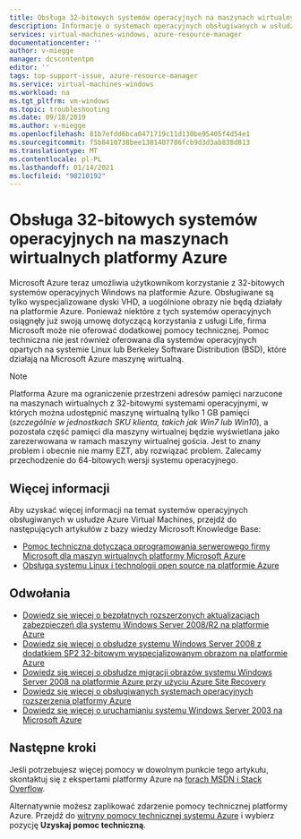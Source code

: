 ```yaml
---
title: Obsługa 32-bitowych systemów operacyjnych na maszynach wirtualnych platformy Azure | Microsoft Docs
description: Informacje o systemach operacyjnych obsługiwanych w usłudze Azure Virtual Machines
services: virtual-machines-windows, azure-resource-manager
documentationcenter: ''
author: v-miegge
manager: dcscontentpm
editor: ''
tags: top-support-issue, azure-resource-manager
ms.service: virtual-machines-windows
ms.workload: na
ms.tgt_pltfrm: vm-windows
ms.topic: troubleshooting
ms.date: 09/18/2019
ms.author: v-miegge
ms.openlocfilehash: 81b7efdd6bca0471719c11d130be95405f4d54e1
ms.sourcegitcommit: f5b8410738bee1381407786fcb9d3d3ab838d813
ms.translationtype: MT
ms.contentlocale: pl-PL
ms.lasthandoff: 01/14/2021
ms.locfileid: "98210192"
---
```

# <a name="support-for-32-bit-operating-systems-in-azure-virtual-machines"></a>Obsługa 32-bitowych systemów operacyjnych na maszynach wirtualnych platformy Azure

Microsoft Azure teraz umożliwia użytkownikom korzystanie z 32-bitowych systemów operacyjnych Windows na platformie Azure. Obsługiwane są tylko wyspecjalizowane dyski VHD, a uogólnione obrazy nie będą działały na platformie Azure. Ponieważ niektóre z tych systemów operacyjnych osiągnęły już swoją umowę dotyczącą korzystania z usługi Life, firma Microsoft może nie oferować dodatkowej pomocy technicznej. Pomoc techniczna nie jest również oferowana dla systemów operacyjnych opartych na systemie Linux lub Berkeley Software Distribution (BSD), które działają na Microsoft Azure maszynę wirtualną.

> [!NOTE]
> Platforma Azure ma ograniczenie przestrzeni adresów pamięci narzucone na maszynach wirtualnych z 32-bitowymi systemami operacyjnymi, w których można udostępnić maszynę wirtualną tylko 1 GB pamięci (*szczególnie w jednostkach SKU klienta, takich jak Win7 lub Win10*), a pozostała część pamięci dla maszyny wirtualnej będzie wyświetlana jako zarezerwowana w ramach maszyny wirtualnej gościa. Jest to znany problem i obecnie nie mamy EZT, aby rozwiązać problem. Zalecamy przechodzenie do 64-bitowych wersji systemu operacyjnego.
> 

## <a name="more-information"></a>Więcej informacji

Aby uzyskać więcej informacji na temat systemów operacyjnych obsługiwanych w usłudze Azure Virtual Machines, przejdź do następujących artykułów z bazy wiedzy Microsoft Knowledge Base:

* [Pomoc techniczna dotycząca oprogramowania serwerowego firmy Microsoft dla maszyn wirtualnych platformy Microsoft Azure](https://support.microsoft.com/help/2721672/microsoft-server-software-support-for-microsoft-azure-virtual-machines)
* [Obsługa systemu Linux i technologii open source na platformie Azure](https://support.microsoft.com/help/2941892/support-for-linux-and-open-source-technology-in-azure)

## <a name="references"></a>Odwołania

* [Dowiedz się więcej o bezpłatnych rozszerzonych aktualizacjach zabezpieczeń dla systemu Windows Server 2008/R2 na platformie Azure](https://www.microsoft.com/cloud-platform/windows-server-2008)
* [Dowiedz się więcej o obsłudze systemu Windows Server 2008 z dodatkiem SP2 32-bitowym wyspecjalizowanym obrazom na platformie Azure](/windows-server/get-started/uploading-specialized-ws08-image-to-azure)
* [Dowiedz się więcej o obsłudze migracji obrazów systemu Windows Server 2008 na platformie Azure przy użyciu Azure Site Recovery](../../site-recovery/migrate-tutorial-windows-server-2008.md)
* [Dowiedz się więcej o obsługiwanych systemach operacyjnych rozszerzenia platformy Azure](https://support.microsoft.com/help/4078134/azure-extension-supported-operating-systems)
* [Dowiedz się więcej o uruchamianiu systemu Windows Server 2003 na Microsoft Azure](https://support.microsoft.com/help/3206074/running-windows-server-2003-on-microsoft-azure)

## <a name="next-steps"></a>Następne kroki

Jeśli potrzebujesz więcej pomocy w dowolnym punkcie tego artykułu, skontaktuj się z ekspertami platformy Azure na [forach MSDN i Stack Overflow](https://azure.microsoft.com/support/forums/).

Alternatywnie możesz zaplikować zdarzenie pomocy technicznej platformy Azure. Przejdź do [witryny pomocy technicznej systemu Azure](https://azure.microsoft.com/support/options/) i wybierz pozycję **Uzyskaj pomoc techniczną**.
